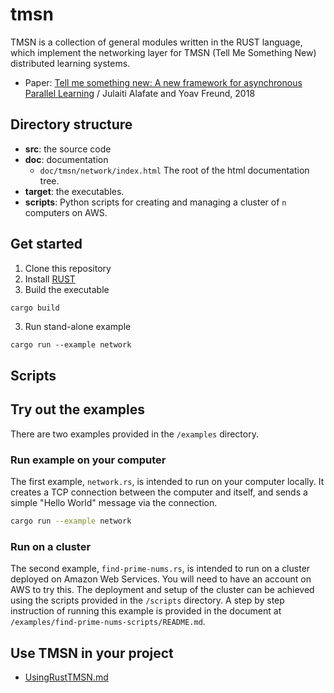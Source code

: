 # tmsn

TMSN is a collection of general modules written in the RUST language, which implement the networking layer for TMSN (Tell Me Something New) distributed learning systems.
* Paper: [Tell me something new: A new framework for asynchronous Parallel Learning](https://arxiv.org/abs/1805.07483) / Julaiti Alafate and Yoav Freund, 2018

## Directory structure 
* **src**: the source code
* **doc**: documentation
   * `doc/tmsn/network/index.html` The root of the html documentation tree.
* **target**: the executables.
* **scripts**: Python scripts for creating and managing a cluster of `n` computers on AWS.


## Get started
1. Clone this repository
2. Install [RUST](https://www.rust-lang.org/en-US/)
2. Build the executable
```bash
cargo build
```
3. Run stand-alone example
```
cargo run --example network
```


## Scripts


## Try out the examples

There are two examples provided in the `/examples` directory.

### Run example on your computer

The first example, `network.rs`, is intended to run on your computer locally.
It creates a TCP connection between the computer and itself, and sends a simple
"Hello World" message via the connection.

```bash
cargo run --example network
```

### Run on a cluster

The second example, `find-prime-nums.rs`, is intended to run on
a cluster deployed on Amazon Web Services. You will need to have an account on AWS to try this.
The deployment and setup of the cluster can be achieved using
the scripts provided in the `/scripts` directory.
A step by step instruction of running this example is provided
in the document at `/examples/find-prime-nums-scripts/README.md`.

## Use TMSN in your project
* [UsingRustTMSN.md](./UsingRustTMSN.md)
